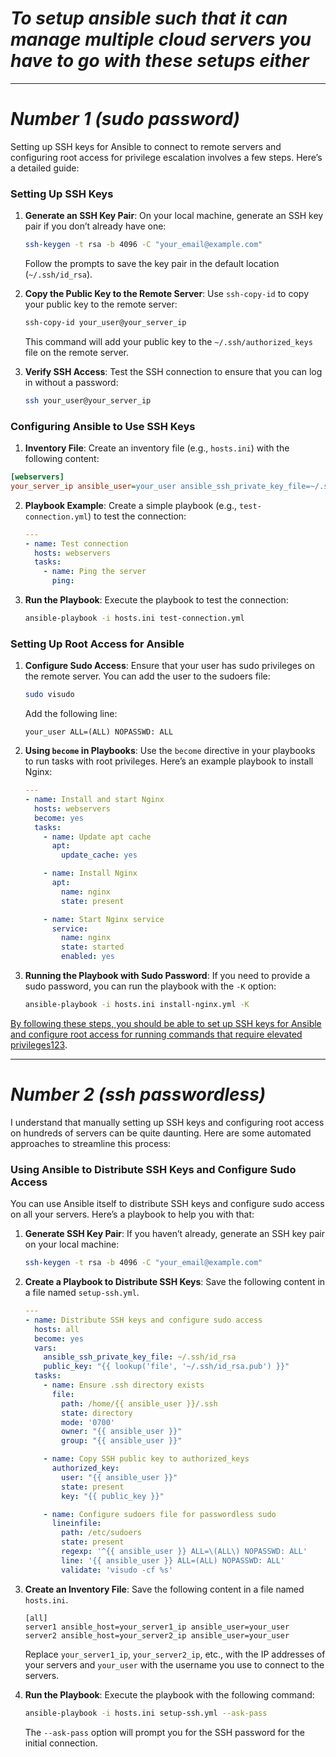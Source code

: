 # *To setup ansible such that it can manage multiple cloud servers you have to go with these setups either*

---

# *Number 1 (sudo password)*

Setting up SSH keys for Ansible to connect to remote servers and configuring root access for privilege escalation involves a few steps. Here’s a detailed guide:

### Setting Up SSH Keys

1. **Generate an SSH Key Pair**: On your local machine, generate an SSH key pair if you don’t already have one:
    
    ```bash
    ssh-keygen -t rsa -b 4096 -C "your_email@example.com"
    ```
    
    Follow the prompts to save the key pair in the default location (`~/.ssh/id_rsa`).
    
2. **Copy the Public Key to the Remote Server**: Use `ssh-copy-id` to copy your public key to the remote server:
    
    ```bash
    ssh-copy-id your_user@your_server_ip
    ```
    
    This command will add your public key to the `~/.ssh/authorized_keys` file on the remote server.
    
3. **Verify SSH Access**: Test the SSH connection to ensure that you can log in without a password:
    
    ```bash
    ssh your_user@your_server_ip
    ```
    

### Configuring Ansible to Use SSH Keys

1. **Inventory File**: Create an inventory file (e.g., `hosts.ini`) with the following content:
    
```ini
[webservers]
your_server_ip ansible_user=your_user ansible_ssh_private_key_file=~/.ssh/id_rsa
```
    
2. **Playbook Example**: Create a simple playbook (e.g., `test-connection.yml`) to test the connection:
    
    ```yaml
    ---
    - name: Test connection
      hosts: webservers
      tasks:
        - name: Ping the server
          ping:
    ```
    
3. **Run the Playbook**: Execute the playbook to test the connection:
    
    ```bash
    ansible-playbook -i hosts.ini test-connection.yml
    ```
    

### Setting Up Root Access for Ansible

1. **Configure Sudo Access**: Ensure that your user has sudo privileges on the remote server. You can add the user to the sudoers file:
    
    ```bash
    sudo visudo
    ```
    
    Add the following line:
    
    ```plaintext
    your_user ALL=(ALL) NOPASSWD: ALL
    ```
    
2. **Using `become` in Playbooks**: Use the `become` directive in your playbooks to run tasks with root privileges. Here’s an example playbook to install Nginx:
    
    ```yaml
    ---
    - name: Install and start Nginx
      hosts: webservers
      become: yes
      tasks:
        - name: Update apt cache
          apt:
            update_cache: yes
    
        - name: Install Nginx
          apt:
            name: nginx
            state: present
    
        - name: Start Nginx service
          service:
            name: nginx
            state: started
            enabled: yes
    ```
    
3. **Running the Playbook with Sudo Password**: If you need to provide a sudo password, you can run the playbook with the `-K` option:
    
    ```bash
    ansible-playbook -i hosts.ini install-nginx.yml -K
    ```
    

[By following these steps, you should be able to set up SSH keys for Ansible and configure root access for running commands that require elevated privileges](https://docs.ansible.com/ansible/latest/inventory_guide/connection_details.html)[1](https://docs.ansible.com/ansible/latest/inventory_guide/connection_details.html)[2](https://dev.to/rimelek/ansible-playbook-and-ssh-keys-33bo)[3](https://hatchjs.com/ansible-add-ssh-key-to-authorized_keys/). 

---

# *Number 2 (ssh passwordless)*

I understand that manually setting up SSH keys and configuring root access on hundreds of servers can be quite daunting. Here are some automated approaches to streamline this process:

### Using Ansible to Distribute SSH Keys and Configure Sudo Access

You can use Ansible itself to distribute SSH keys and configure sudo access on all your servers. Here’s a playbook to help you with that:

1. **Generate SSH Key Pair**: If you haven’t already, generate an SSH key pair on your local machine:
    
    ```bash
    ssh-keygen -t rsa -b 4096 -C "your_email@example.com"
    ```
    
2. **Create a Playbook to Distribute SSH Keys**: Save the following content in a file named `setup-ssh.yml`.
    
    ```yaml
    ---
    - name: Distribute SSH keys and configure sudo access
      hosts: all
      become: yes
      vars:
        ansible_ssh_private_key_file: ~/.ssh/id_rsa
        public_key: "{{ lookup('file', '~/.ssh/id_rsa.pub') }}"
      tasks:
        - name: Ensure .ssh directory exists
          file:
            path: /home/{{ ansible_user }}/.ssh
            state: directory
            mode: '0700'
            owner: "{{ ansible_user }}"
            group: "{{ ansible_user }}"
    
        - name: Copy SSH public key to authorized_keys
          authorized_key:
            user: "{{ ansible_user }}"
            state: present
            key: "{{ public_key }}"
    
        - name: Configure sudoers file for passwordless sudo
          lineinfile:
            path: /etc/sudoers
            state: present
            regexp: '^{{ ansible_user }} ALL=\(ALL\) NOPASSWD: ALL'
            line: '{{ ansible_user }} ALL=(ALL) NOPASSWD: ALL'
            validate: 'visudo -cf %s'
    ```
    
3. **Create an Inventory File**: Save the following content in a file named `hosts.ini`.
    
    ```
    [all]
    server1 ansible_host=your_server1_ip ansible_user=your_user
    server2 ansible_host=your_server2_ip ansible_user=your_user
    ```
    
    Replace `your_server1_ip`, `your_server2_ip`, etc., with the IP addresses of your servers and `your_user` with the username you use to connect to the servers.
    
4. **Run the Playbook**: Execute the playbook with the following command:
    
    ```bash
    ansible-playbook -i hosts.ini setup-ssh.yml --ask-pass
    ```
    
    The `--ask-pass` option will prompt you for the SSH password for the initial connection.